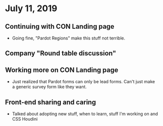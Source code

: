 # July 11, 2019

## Continuing with CON Landing page
- Going fine, "Pardot Regions" make this stuff not terrible.

## Company "Round table discussion"

## Working more on CON Landing page
- Just realized that Pardot forms can only be lead forms. Can't just make a generic survey form like they want.

## Front-end sharing and caring
- Talked about adopting new stuff, when to learn, stuff I'm working on and CSS Houdini